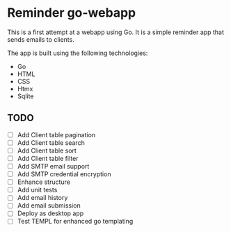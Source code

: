 # Reminder go-webapp

This is a first attempt at a webapp using Go.
It is a simple reminder app that sends emails to clients.

The app is built using the following technologies:
- Go
- HTML
- CSS
- Htmx
- Sqlite

## TODO
- [ ] Add Client table pagination
- [ ] Add Client table search
- [ ] Add Client table sort
- [ ] Add Client table filter
- [ ] Add SMTP email support
- [ ] Add SMTP credential encryption
- [ ] Enhance structure
- [ ] Add unit tests
- [ ] Add email history
- [ ] Add email submission
- [ ] Deploy as desktop app
- [ ] Test TEMPL for enhanced go templating
